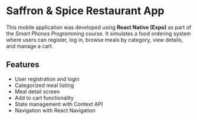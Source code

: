 # Saffron & Spice Restaurant App

This mobile application was developed using **React Native (Expo)** as part of the *Smart Phones Programming* course. It simulates a food ordering system where users can register, log in, browse meals by category, view details, and manage a cart.

## Features

- User registration and login
- Categorized meal listing
- Meal detail screen
- Add to cart functionality
- State management with Context API
- Navigation with React Navigation

